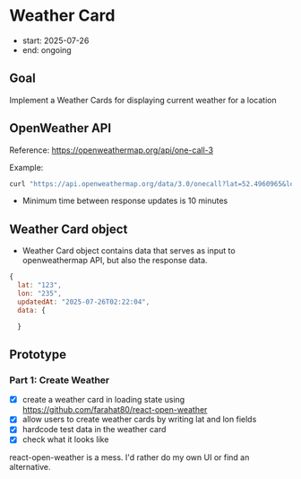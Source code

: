 # Weather Card

- start: 2025-07-26
- end: ongoing

## Goal

Implement a Weather Cards for displaying current weather for a location

## OpenWeather API

Reference: https://openweathermap.org/api/one-call-3

Example:

```sh
curl "https://api.openweathermap.org/data/3.0/onecall?lat=52.4960965&lon=13.3693549&units=metric&exclude=minutely,hourly,daily&appid=<apikey>"
```

- Minimum time between response updates is 10 minutes

## Weather Card object

- Weather Card object contains data that serves as input to openweathermap API, but also the response data.

```js
{
  lat: "123",
  lon: "235",
  updatedAt: "2025-07-26T02:22:04",
  data: {

  }
```

## Prototype

### Part 1: Create Weather

- [x] create a weather card in loading state using https://github.com/farahat80/react-open-weather
- [x] allow users to create weather cards by writing lat and lon fields
- [x] hardcode test data in the weather card
- [x] check what it looks like

react-open-weather is a mess. I'd rather do my own UI or find an alternative.
